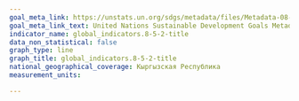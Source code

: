 ```yaml
---
goal_meta_link: https://unstats.un.org/sdgs/metadata/files/Metadata-08-05-02.pdf
goal_meta_link_text: United Nations Sustainable Development Goals Metadata (PDF 383 KB)
indicator_name: global_indicators.8-5-2-title
data_non_statistical: false
graph_type: line
graph_title: global_indicators.8-5-2-title
national_geographical_coverage: Кыргызская Республика
measurement_units: 

---
```

